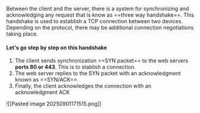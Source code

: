 Between the client and the server, there is a system for synchronizing and acknowledging any request that is know as ==three way handshake==. This handshake is used to establish a TCP connection between two devices. Depending on the protocol, there may be additional connection negotiations taking place.
#### Let's go step by step on this handshake

1. The client sends synchronization  ==SYN packet== to the web servers **ports 80 or 443**. This is to stablish a connection.
2. The web server replies to the SYN packet with an acknowledgment known as ==SYN/ACK==.
3. Finally, the client acknowledges the connection with an acknowledgment ACK

![[Pasted image 20250901171515.png]]